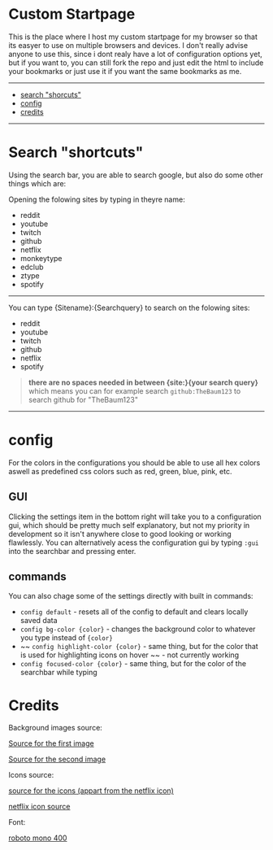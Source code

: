 # Custom Startpage
This is the place where I host my custom startpage for my browser so that its easyer to use on multiple browsers and devices. I don't really advise anyone to use this, since i dont realy have a lot of configuration options yet, but if you want to, you can still fork the repo and just edit the html to include your bookmarks or just use it if you want the same bookmarks as me.

---
- [search "shorcuts"](https://github.com/TheBaum123/custom-startpage#search-shortcuts)
- [config](https://github.com/TheBaum123/custom-startpage#config)
- [credits](https://github.com/TheBaum123/custom-startpage#credits)

---
# Search "shortcuts"
Using the search bar, you are able to search google, but also do some other things which are:

Opening the folowing sites by typing in theyre name:
- reddit
- youtube
- twitch
- github
- netflix
- monkeytype
- edclub
- ztype
- spotify

---
You can type {Sitename}:{Searchquery} to search on the folowing sites:
- reddit
- youtube
- twitch
- github
- netflix
- spotify

> **there are no spaces needed in between {site:}{your search query}** which means you can for example search `github:TheBaum123` to search github for "TheBaum123"

---
# config
For the colors in the configurations you should be able to use all hex colors aswell as predefined css colors such as red, green, blue, pink, etc.
## GUI
Clicking the settings item in the bottom right will take you to a configuration gui, which should be pretty much self explanatory, but not my priority in development so it isn't anywhere close to good looking or working flawlessly. You can alternatively acess the configuration gui by typing `:gui` into the searchbar and pressing enter.

## commands
You can also chage some of the settings directly with built in commands:
- `config default` - resets all of the config to default and clears locally saved data
- `config bg-color {color}` - changes the background color to whatever you type instead of `{color}`
- ~~ `config highlight-color {color}` - same thing, but for the color that is used for highlighting icons on hover ~~ - not currently working
- `config focused-color {color}` - same thing, but for the color of the searchbar while typing

# Credits
Background images source:

[Source for the first image](https://www.pinterest.de/pin/608548968392209461/)

[Source for the second image](https://i.imgur.com/D7aizxE.jpg)

Icons source:

[source for the icons (appart from the netflix icon)](https://ionic.io/ionicons)

[netflix icon source](https://www.svgrepo.com/download/306462/netflix.svg)

Font:

[roboto mono 400](https://fonts.google.com/specimen/Roboto+Mono)
